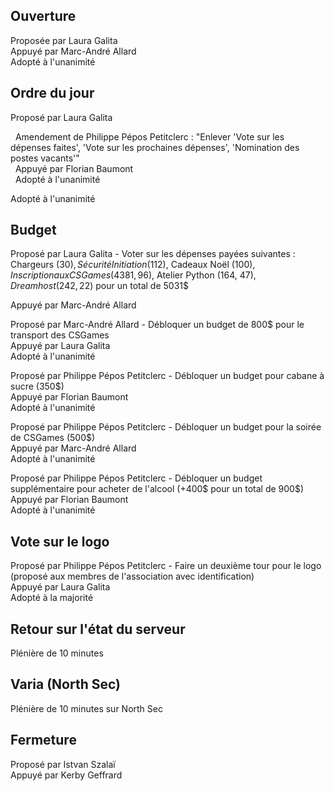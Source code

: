 ## Ouverture

Proposée par Laura Galita  
Appuyé par Marc-André Allard  
Adopté à l'unanimité  

## Ordre du jour

Proposé par Laura Galita  

&nbsp; Amendement de Philippe Pépos Petitclerc : "Enlever 'Vote sur les dépenses faites', 'Vote sur les prochaines dépenses', 'Nomination des postes vacants'"  
&nbsp; Appuyé par Florian Baumont  
&nbsp; Adopté à l'unanimité  

Adopté à l'unanimité  

## Budget

Proposé par Laura Galita - Voter sur les dépenses payées suivantes : 
Chargeurs (30$), Sécurité Initiation (112$),
Cadeaux Noël (100$), 
Inscription aux CSGames (4381, 96$), 
Atelier Python (164, 47$), 
Dreamhost (242,22$) pour un total de 5031$  

Appuyé par Marc-André Allard  

Proposé par Marc-André Allard - Débloquer un budget de 800$ pour le transport des CSGames  
Appuyé par Laura Galita  
Adopté à l'unanimité  

Proposé par Philippe Pépos Petitclerc - Débloquer un budget pour cabane à sucre (350$)  
Appuyé par Florian Baumont  
Adopté à l'unanimité  

Proposé par Philippe Pépos Petitclerc - Débloquer un budget pour la soirée de CSGames (500$)  
Appuyé par Marc-André Allard  
Adopté à l'unanimité  

Proposé par Philippe Pépos Petitclerc - Débloquer un budget supplémentaire pour acheter de l'alcool (+400$ pour un total de 900$)  
Appuyé par Florian Baumont  
Adopté à l'unanimité  

## Vote sur le logo

Proposé par Philippe Pépos Petitclerc - Faire un deuxième tour pour le logo (proposé aux membres de l'association avec identification)  
Appuyé par Laura Galita  
Adopté à la majorité  


## Retour sur l'état du serveur

Plénière de 10 minutes  


## Varia (North Sec)

Plénière de 10 minutes sur North Sec  


## Fermeture

Proposé par Istvan Szalaï  
Appuyé par Kerby Geffrard  
